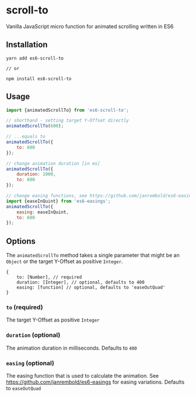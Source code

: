 # scroll-to
Vanilla JavaScript micro function for animated scrolling written in ES6

## Installation

```
yarn add es6-scroll-to

// or

npm install es6-scroll-to
```

## Usage

```javascript
import {animatedScrollTo} from 'es6-scroll-to';

// shorthand - setting target Y-Offset directly
animatedScrollTo(600);

// ...equals to 
animatedScrollTo({
    to: 600
});

// change animation duration [in ms]
animatedScrollTo({
    duration: 1000,
    to: 600
});

// change easing functions, see https://github.com/janrembold/es6-easings
import {easeInQuint} from 'es6-easings';
animatedScrollTo({
    easing: easeInQuint,
    to: 600
});

```

## Options

The `animatedScrollTo` method takes a single parameter that might be an `Object` or the target Y-Offset as positive `Integer`.

```
{
    to: [Number], // required
    duration: [Integer], // optional, defaults to 400
    easing: [function] // optional, defaults to 'easeOutQuad'    
}
```

### `to` (required)
The target Y-Offset as positive `Integer`

### `duration` (optional)
The animation duration in milliseconds. Defaults to `400`

### `easing` (optional)
The easing function that is used to calculate the animation. See https://github.com/janrembold/es6-easings for easing variations. Defaults to `easeOutQuad`
